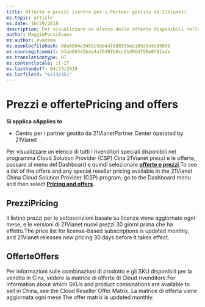 ```yaml
---
title: Offerte e prezzi (centro per i Partner gestito da 21Vianet)
ms.topic: article
ms.date: 10/29/2018
description: Per visualizzare un elenco delle offerte disponibili nelle applicazioni Cloud Solution Provider, insieme a reseller sui prezzi, andare al menu del Dashboard e selezionare piano tariffario e le offerte.
author: MaggiePucciEvans
ms.author: evansma
ms.openlocfilehash: 0da6894c3455c9a044f8d8555ee16929e5e69030
ms.sourcegitcommit: b1ab80345b4e4af649fb8cc51d96d798e0791ade
ms.translationtype: HT
ms.contentlocale: it-IT
ms.lasthandoff: 04/23/2019
ms.locfileid: "62132351"
---
```

# <a name="pricing-and-offers"></a><span data-ttu-id="29bf9-103">Prezzi e offerte</span><span class="sxs-lookup"><span data-stu-id="29bf9-103">Pricing and offers</span></span>

<span data-ttu-id="29bf9-104">**Si applica a**</span><span class="sxs-lookup"><span data-stu-id="29bf9-104">**Applies to**</span></span>

-   <span data-ttu-id="29bf9-105">Centro per i partner gestito da 21Vianet</span><span class="sxs-lookup"><span data-stu-id="29bf9-105">Partner Center operated by 21Vianet</span></span>

<span data-ttu-id="29bf9-106">Per visualizzare un elenco di tutti i rivenditori speciali disponibili nel programma Cloud Solution Provider (CSP) Cina 21Vianet prezzi e le offerte, passare al menu del Dashboard e quindi selezionare [ **offerte e prezzi**](https://partner.partnercenter.microsoftonline.cn/pcv/sales).</span><span class="sxs-lookup"><span data-stu-id="29bf9-106">To see a list of the offers and any special reseller pricing available in the 21Vianet China Cloud Solution Provider (CSP) program, go to the Dashboard menu and then select [**Pricing and offers**](https://partner.partnercenter.microsoftonline.cn/pcv/sales).</span></span>


## <a name="pricing"></a><span data-ttu-id="29bf9-107">Prezzi</span><span class="sxs-lookup"><span data-stu-id="29bf9-107">Pricing</span></span>


<span data-ttu-id="29bf9-108">Il listino prezzi per le sottoscrizioni basate su licenza viene aggiornato ogni mese, e le versioni di 21Vianet nuovi prezzi 30 giorni prima che ha effetto.</span><span class="sxs-lookup"><span data-stu-id="29bf9-108">The price list for license-based subscriptions is updated monthly, and 21Vianet releases new pricing 30 days before it takes effect.</span></span>


## <a name="offers"></a><span data-ttu-id="29bf9-109">Offerte</span><span class="sxs-lookup"><span data-stu-id="29bf9-109">Offers</span></span>


<span data-ttu-id="29bf9-110">Per informazioni sulle combinazioni di prodotto e gli SKU disponibili per la vendita in Cina, vedere la matrice di offerte di Cloud rivenditore.</span><span class="sxs-lookup"><span data-stu-id="29bf9-110">For information about which SKUs and product combinations are available to sell in China, see the Cloud Reseller Offer Matrix.</span></span> <span data-ttu-id="29bf9-111">La matrice di offerta viene aggiornata ogni mese.</span><span class="sxs-lookup"><span data-stu-id="29bf9-111">The offer matrix is updated monthly.</span></span>

 

 




